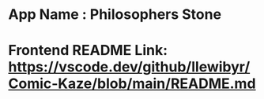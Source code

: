 # App Name : Philosophers Stone

# Frontend README Link: https://vscode.dev/github/llewibyr/Comic-Kaze/blob/main/README.md